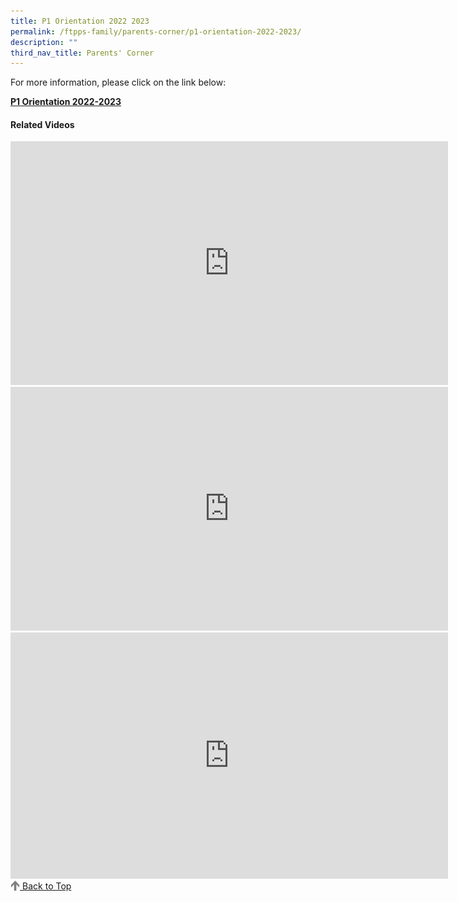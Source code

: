```yaml
---
title: P1 Orientation 2022 2023
permalink: /ftpps-family/parents-corner/p1-orientation-2022-2023/
description: ""
third_nav_title: Parents' Corner
---
```

For more information, please click on the link below:  

**[P1 Orientation 2022-2023](https://drive.google.com/file/d/1FzGjeEUSsrsL4hVQc-22ZBP29mx4_0Ps/view?usp=sharing)**

#### Related Videos

<iframe width="700" height="390" src="https://www.youtube.com/embed/IlsYkGqHfGo" title="FTPPS Corporate Video" frameborder="0" allow="accelerometer; autoplay; clipboard-write; encrypted-media; gyroscope; picture-in-picture" allowfullscreen></iframe>

<iframe width="700" height="390" src="https://www.youtube.com/embed/tW9jwyuovOo" title="Parents Gateway Onboarding video for Parents" frameborder="0" allow="accelerometer; autoplay; clipboard-write; encrypted-media; gyroscope; picture-in-picture" allowfullscreen></iframe>

<iframe width="700" height="394" src="https://www.youtube.com/embed/9gzKTOypbQI" title="Our Foundation Years" frameborder="0" allow="accelerometer; autoplay; clipboard-write; encrypted-media; gyroscope; picture-in-picture" allowfullscreen></iframe>

<a href="/ftpps-family/parents-corner/p1-orientation-2022-2023#lo_main">
 <img src="/images/arrow-up.png" style="width:3%" align="left"/> Back to Top
</a>